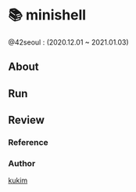 # 📚 minishell
@42seoul : (2020.12.01 ~ 2021.01.03)

## About


## Run



## Review



### Reference


### Author
[kukim](https://github.com/ku-kim)
